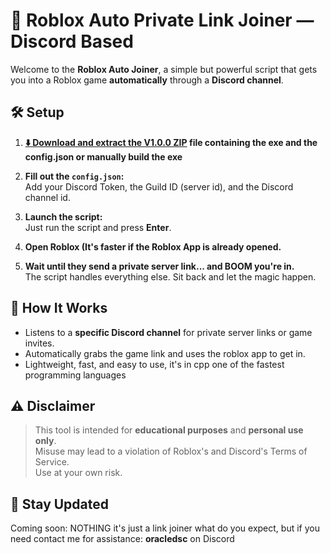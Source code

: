 # 🚀 Roblox Auto Private Link Joiner — Discord Based

Welcome to the **Roblox Auto Joiner**, a simple but powerful script that gets you into a Roblox game **automatically** through a **Discord channel**.

## 🛠️ Setup

1. **[⬇️ Download and extract the V1.0.0 ZIP](https://github.com/oracle-dsc/roblox-autolink-joiner/releases/download/V1.0.0/V1.0.0.zip)
 file containing the exe and the config.json or manually build the exe**

2. **Fill out the `config.json`:**  
   Add your Discord Token, the Guild ID (server id), and the Discord channel id.

3. **Launch the script:**  
   Just run the script and press **Enter**.

4. **Open Roblox (It's faster if the Roblox App is already opened.**

5. **Wait until they send a private server link... and BOOM you're in.**  
   The script handles everything else. Sit back and let the magic happen.

## 💬 How It Works

- Listens to a **specific Discord channel** for private server links or game invites.
- Automatically grabs the game link and uses the roblox app to get in.
- Lightweight, fast, and easy to use, it's in cpp one of the fastest programming languages

## ⚠️ Disclaimer

> This tool is intended for **educational purposes** and **personal use only**.  
> Misuse may lead to a violation of Roblox's and Discord's Terms of Service.  
> Use at your own risk.

## 🔗 Stay Updated

Coming soon: NOTHING it's just a link joiner what do you expect, but if you need contact me for assistance: **oracledsc** on Discord
